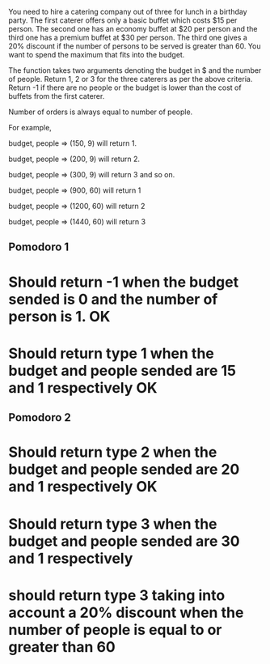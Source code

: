 You need to hire a catering company out of three for lunch in a birthday party. The first caterer offers only a basic buffet which costs $15 per person. The second one has an economy buffet at $20 per person and the third one has a premium buffet at $30 per person. The third one gives a 20% discount if the number of persons to be served is greater than 60. You want to spend the maximum that fits into the budget.

The function takes two arguments denoting the budget in $ and the number of people. Return 1, 2 or 3 for the three caterers as per the above criteria. Return -1 if there are no people or the budget is lower than the cost of buffets from the first caterer.

Number of orders is always equal to number of people.

For example,

budget, people => (150, 9) will return 1.

budget, people => (200, 9) will return 2.

budget, people => (300, 9) will return 3 and so on.

budget, people => (900, 60) will return 1

budget, people => (1200, 60) will return 2

budget, people => (1440, 60) will return 3

## Pomodoro 1

# Should return -1 when the budget sended is 0 and the number of person is 1. OK
# Should return type 1 when the budget and people sended are 15 and 1 respectively  OK

## Pomodoro 2

# Should return type 2 when the budget and people sended are 20 and 1 respectively OK
# Should return type 3 when the budget and people sended are 30 and 1 respectively
# should return type 3 taking into account a 20% discount when the number of people is equal to or greater than 60
